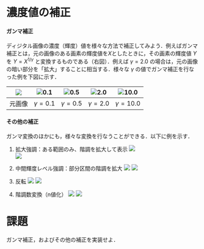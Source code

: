 # 濃度値の補正

#### ガンマ補正
ディジタル画像の濃度（輝度）値を様々な方法で補正してみよう．例えばガンマ補正とは，元の画像のある画素の輝度値を$X$としたときに，その画素の輝度値 $Y$ を $Y = X^{1/\gamma}$ と変換するものである（右図）．例えば $\gamma = 2.0$ の場合は，元の画像の暗い部分を「拡大」することに相当する．様々な $\gamma$ の値でガンマ補正を行なった例を下図に示す．

|![](./imgs/lena.png)|![0.1](./etc/correct_gamma_01.png)|![0.5](./etc/correct_gamma_05.png)|![2.0](./etc/correct_gamma_20.png)|![10.0](./etc/correct_gamma_100.png)|
|:-:|:-:|:-:|:-:|:-:|
|元画像|$\gamma = 0.1$|$\gamma = 0.5$|$\gamma = 2.0$|$\gamma = 10.0$|

#### その他の補正
ガンマ変換のほかにも，様々な変換を行なうことができる．以下に例を示す．

1. 拡大強調：ある範囲のみ、階調を拡大して表示
![](./etc/correct_1.png)  
![](./etc/correct_range.png)

2. 中間輝度レベル強調：部分区間の階調を拡大
![](./etc/correct_2.png)
![](./etc/correct_multi.png)

3. 反転
![](./etc/correct_3.png)
![](./etc/correct_reverse.png)

4. 階調数変換（n値化）
![](./etc/correct_4.png)
![](./etc/correct_steps.png)

# 課題
ガンマ補正，およびその他の補正を実装せよ．
